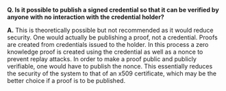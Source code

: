 **Q. Is it possible to publish a signed credential so that it can be verified by anyone with no interaction with the credential holder?**

**A.** This is theoretically possible but not recommended as it would reduce security. One would actually be publishing a proof, not a credential. Proofs are created from credentials issued to the holder. In this process a zero knowledge proof is created using the credential as well as a nonce to prevent replay attacks. In order to make a proof public and publicly verifiable, one would have to publish the nonce. This essentially reduces the security of the system to that of an x509 certificate, which may be the better choice if a proof is to be published.
